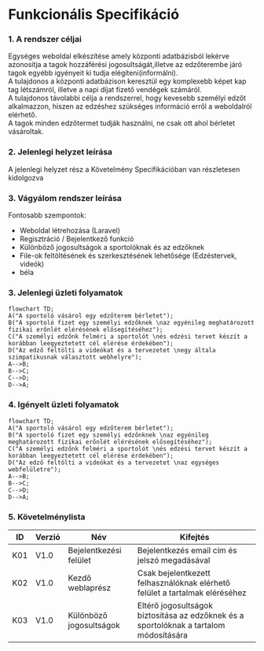 # Funkcionális Specifikáció

### 1. A rendszer céljai
Egységes weboldal elkészítése amely központi adatbázisból lekérve azonosítja a tagok hozzáférési jogosultságát,illetve az edzőterembe járó tagok egyébb igyényeit ki tudja elégíteni(informálni).</br>
A tulajdonos a központi adatbázison keresztül egy komplexebb képet kap tag létszámról, illetve a napi díjat fizető vendégek számáról.</br>
A tulajdonos távolabbi célja a rendszerrel, hogy kevesebb személyi edzőt alkalmazzon, hiszen az edzéshez szükséges információ erről a weboldalról elérhető.</br>
A tagok minden edzőtermet tudják használni, ne csak ott ahol bérletet vásároltak.</br>
### 2. Jelenlegi helyzet leírása

A jelenlegi helyzet rész a Követelmény Specifikációban van részletesen kidolgozva


### 3. Vágyálom rendszer leírása
Fontosabb szempontok:
 - Weboldal létrehozása (Laravel)
 - Regisztráció / Bejelentkező funkció
 - Különböző jogosultságok a sportolóknak és az edzőknek
 - File-ok feltöltésének és szerkesztésének lehetősége (Edzéstervek, videók)
 - béla

### 3. Jelenlegi üzleti folyamatok
```mermaid
flowchart TD;
A("A sportoló vásárol egy edzőterem bérletet");
B("A sportoló fizet egy személyi edzőknek \naz egyénileg meghatározott fizikai erőnlét elérésének elősegítéséhez");
C("A személyi edzőnk felméri a sportolót \nés edzési tervet készít a korábban leegyeztetett cél elérése érdekében");
D("Az edző feltölti a videókat és a tervezetet \negy általa szimpatikusnak választott webhelyre");
A-->B;
B-->C;
C-->D;
D-->A;
```

### 4. Igényelt üzleti folyamatok
```mermaid
flowchart TD;
A("A sportoló vásárol egy edzőterem bérletet");
B("A sportoló fizet egy személyi edzőnknek \naz egyénileg meghatározott fizikai erőnlét elérésének elősegítéséhez");
C("A személyi edzőnk felméri a sportolót \nés edzési tervet készít a korábban leegyeztetett cél elérése érdekében");
D("Az edző feltölti a videókat és a tervezetet \naz egységes webfelületre");
A-->B;
B-->C;
C-->D;
D-->A;
```

### 5. Követelménylista 

ID|Verzió|Név|Kifejtés
--|------|---|--------
K01|V1.0|Bejelentkezési felület|Bejelentkezés email cím és jelszó megadásával
K02|V1.0|Kezdő weblaprész|Csak bejelentkezett felhasználóknak elérhető felület a tartalmak eléréséhez
K03|V1.0|Különböző jogosultságok|Eltérő jogosultságok biztosítása az edzőknek és a sportolóknak a tartalom módosítására
